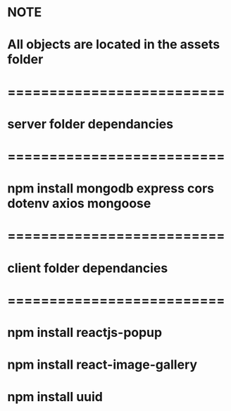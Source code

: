 
# NOTE 
# All objects are located in the assets folder 


# ==========================
# server folder dependancies
# ==========================

# npm install mongodb express cors dotenv axios mongoose

# ==========================
# client folder dependancies
# ==========================

# npm install reactjs-popup 
# npm install react-image-gallery
# npm install uuid